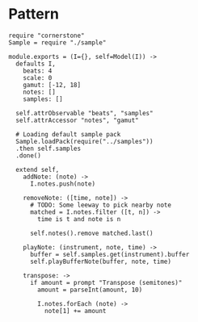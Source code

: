Pattern
=======

    require "cornerstone"
    Sample = require "./sample"

    module.exports = (I={}, self=Model(I)) ->
      defaults I,
        beats: 4
        scale: 0
        gamut: [-12, 18]
        notes: []
        samples: []

      self.attrObservable "beats", "samples"
      self.attrAccessor "notes", "gamut"

      # Loading default sample pack
      Sample.loadPack(require("../samples"))
      .then self.samples
      .done()

      extend self,
        addNote: (note) ->
          I.notes.push(note)

        removeNote: ([time, note]) ->
          # TODO: Some leeway to pick nearby note
          matched = I.notes.filter ([t, n]) ->
            time is t and note is n

          self.notes().remove matched.last()

        playNote: (instrument, note, time) ->
          buffer = self.samples.get(instrument).buffer
          self.playBufferNote(buffer, note, time)

        transpose: ->
          if amount = prompt "Transpose (semitones)"
            amount = parseInt(amount, 10)

            I.notes.forEach (note) ->
              note[1] += amount
